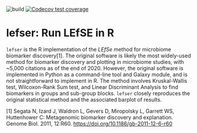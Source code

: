 <!-- badges: start -->
![build](https://github.com/waldronlab/lefser/workflows/build/badge.svg)
[![Codecov test coverage](https://codecov.io/gh/waldronlab/lefser/branch/devel/graph/badge.svg)](https://codecov.io/gh/waldronlab/lefser?branch=devel)
<!-- badges: end -->

# lefser: Run LEfSE in R

`lefser` is the R implementation of the _LEfSe_ method for microbiome biomarker discovery[1]. The original software is likely the most widely-used method for biomarker discovery and plotting in microbiome studies, with ~5,000 citations as of the end of 2020. However, the original software is implemented in Python as a command-line tool and Galaxy module, and is not straightforward to implement in R. The method involves Kruskal-Wallis test, Wilcoxon-Rank Sum test, and Linear Discriminant Analysis to find biomarkers in groups and sub-group blocks. `lefser` closely reproduces the original statistical method and the associated barplot of results.


[1] Segata N, Izard J, Waldron L, Gevers D, Miropolsky L, Garrett WS, Huttenhower C: Metagenomic biomarker discovery and explanation. Genome Biol. 2011, 12:R60.  https://doi.org/10.1186/gb-2011-12-6-r60
